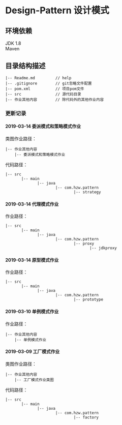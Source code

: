 # Design-Pattern 设计模式

## 环境依赖
JDK 1.8<br/>
Maven

## 目录结构描述
    |-- Readme.md         // help
    |-- .gitignore        // git忽略文件配置
    |-- pom.xml           // 项目pom文件
    |-- src               // 源代码目录
    |-- 作业其他内容        // 除代码外的其他作业内容


### 更新记录

#### 2019-03-14 委派模式和策略模式作业<br/>
类图作业路径：

    |-- 作业其他内容
        |-- 委派模式和策略模式作业
代码路径：            

    |-- src
           |-- main
                  |-- java
                          |-- com.hzw.pattern
                                  |-- strategy     

#### 2019-03-14 代理模式作业<br/>
作业路径：

    |-- src
           |-- main
                  |-- java
                          |-- com.hzw.pattern
                                  |-- proxy 
                                         |-- jdkproxy 

#### 2019-03-14 原型模式作业<br/>
作业路径：

    |-- src
           |-- main
                  |-- java
                          |-- com.hzw.pattern
                                  |-- prototype 
                                                                
#### 2019-03-10 单例模式作业<br/>
作业路径：

    |-- 作业其他内容
        |-- 单例模式作业

#### 2019-03-09 工厂模式作业<br/>
类图作业路径：

    |-- 作业其他内容
        |-- 工厂模式作业类图
代码路径：            

    |-- src
           |-- main
                  |-- java
                          |-- com.hzw.pattern
                                  |-- factory           
